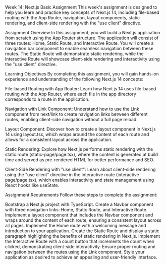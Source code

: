 Week 14: Next.js Basic Assignment
This week's assignment is designed to help you learn and practice key concepts of Next.js 14, including file-based routing with the App Router, navigation, layout components, static rendering, and client-side rendering with the "use client" directive.

Assignment Overview
In this assignment, you will build a Next.js application from scratch using the App Router structure. The application will consist of three routes: Home, Static Route, and Interactive Route. You will create a navigation bar component to enable seamless navigation between these routes. The Static Route will demonstrate static rendering, while the Interactive Route will showcase client-side rendering and interactivity using the "use client" directive.

Learning Objectives
By completing this assignment, you will gain hands-on experience and understanding of the following Next.js 14 concepts:

File-based Routing with App Router: Learn how Next.js 14 uses file-based routing with the App Router, where each file in the app directory corresponds to a route in the application.

Navigation with Link Component: Understand how to use the Link component from next/link to create navigation links between different routes, enabling client-side navigation without a full page reload.

Layout Component: Discover how to create a layout component in Next.js 14 using layout.tsx, which wraps around the content of each route and allows for a consistent layout across the application.

Static Rendering: Explore how Next.js performs static rendering with the static route (static-page/page.tsx), where the content is generated at build time and served as pre-rendered HTML for better performance and SEO.

Client-Side Rendering with "use client": Learn about client-side rendering using the "use client" directive in the interactive route (interactive-page/page.tsx), which enables interactivity and state management using React hooks like useState.

Assignment Requirements
Follow these steps to complete the assignment:

Bootstrap a Next.js project with TypeScript.
Create a Navbar component with three navigation links: Home, Static Route, and Interactive Route.
Implement a layout component that includes the Navbar component and wraps around the content of each route, ensuring a consistent layout across all pages.
Implement the Home route with a welcoming message and introduction to your application.
Create the Static Route and display a static paragraph highlighting the benefits of static rendering in Next.js.
Implement the Interactive Route with a count button that increments the count when clicked, demonstrating client-side interactivity.
Ensure proper routing and navigation between the routes using the Link component.
Style your application as desired to achieve an appealing and user-friendly interface.